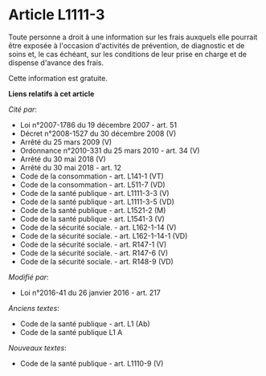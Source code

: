 # Article L1111-3

Toute personne a droit à une information sur les frais auxquels elle pourrait être exposée à l'occasion d'activités de
prévention, de diagnostic et de soins et, le cas échéant, sur les conditions de leur prise en charge et de dispense d'avance
des frais.

Cette information est gratuite.

**Liens relatifs à cet article**

_Cité par_:

  - Loi n°2007-1786 du 19 décembre 2007 - art. 51
  - Décret n°2008-1527 du 30 décembre 2008 (V)
  - Arrêté du 25 mars 2009 (V)
  - Ordonnance n°2010-331 du 25 mars 2010 - art. 34 (V)
  - Arrêté du 30 mai 2018 (V)
  - Arrêté du 30 mai 2018 - art. 12
  - Code de la consommation - art. L141-1 (VT)
  - Code de la consommation - art. L511-7 (VD)
  - Code de la santé publique - art. L1111-3-3 (V)
  - Code de la santé publique - art. L1111-3-5 (VD)
  - Code de la santé publique - art. L1521-2 (M)
  - Code de la santé publique - art. L1541-3 (V)
  - Code de la sécurité sociale. - art. L162-1-14 (V)
  - Code de la sécurité sociale. - art. L162-1-14-1 (VD)
  - Code de la sécurité sociale. - art. R147-1 (V)
  - Code de la sécurité sociale. - art. R147-6 (V)
  - Code de la sécurité sociale. - art. R148-9 (VD)

_Modifié par_:

  - Loi n°2016-41 du 26 janvier 2016 - art. 217

_Anciens textes_:

  - Code de la santé publique - art. L1 (Ab)
  - Code de la santé publique L1 A

_Nouveaux textes_:

  - Code de la santé publique - art. L1110-9 (V)
